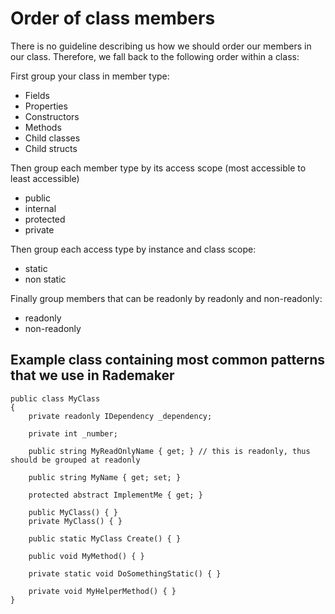 # Order of class members

There is no guideline describing us how we should order our members in our class. Therefore, we fall back to the following order within a class:

First group your class in member type:
- Fields
- Properties
- Constructors
- Methods
- Child classes
- Child structs

Then group each member type by its access scope (most accessible to least accessible)
- public
- internal
- protected
- private

Then group each access type by instance and class scope:
- static
- non static

Finally group members that can be readonly by readonly and non-readonly:
- readonly
- non-readonly


## Example class containing most common patterns that we use in Rademaker

```CSharp
public class MyClass
{
    private readonly IDependency _dependency;

    private int _number;

    public string MyReadOnlyName { get; } // this is readonly, thus should be grouped at readonly

    public string MyName { get; set; }

    protected abstract ImplementMe { get; }

    public MyClass() { }
    private MyClass() { }

    public static MyClass Create() { }

    public void MyMethod() { }

    private static void DoSomethingStatic() { } 

    private void MyHelperMethod() { } 
}
```